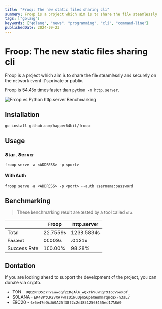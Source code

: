 ```yaml
---
title: "Froop: The new static files sharing cli"
summery: Froop is a project which aim is to share the file steamlessly and securely on the network event it's private or public.
tags: ["golang"]
keywords: ["golang", "news", "programming", "cli", "command-line"]
publishedDate: 2024-09-23
---
```


# Froop: The new static files sharing cli

Froop is a project which aim is to share the file steamlessly and securely on the network event it's private or public.

Froop is 54.43x times faster than `python -m http.server`.

![Froop vs Python http.server Benchmarking](https://i.imgur.com/JV9bBka.png)

## Installation

```sh
go install github.com/happer64bit/froop
```

## Usage

### Start Server

```
froop serve -a <ADDRESS> -p <port>
```

#### With Auth

```
froop serve -a <ADDRESS> -p <port> --auth username:password
```

## Benchmarking

> These benchmarking result are tested by a tool called `oha`.

|  | Froop | http.server |
|---|---|---|
| Total | 22.7559s |1238.5834s |
| Fastest | 00009s | .0121s |
| Success Rate | 100.00% | 98.28% |

## Dontation

If you are looking ahead to support the development of the project, you can donate via crypto.

* TON - `UQBZXR35Z7KYeuwdqfZIDgAl6_wQxTbYuvRqT9I6CVonX0f_`
* SOLANA - `EK48PtUR2vXA7wTzUiNuUpmS6peXWWmmrqncNxFn3sL7`
* ERC20 - `0x6e47eDAdA0A25f38f2c2e3851256E455ed17A8A0`
